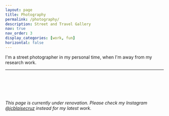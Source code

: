 ```yaml
---
layout: page
title: Photography
permalink: /photography/
description: Street and Travel Gallery
nav: true
nav_order: 3
display_categories: [work, fun]
horizontal: false
---
```


I'm a street photographer in my personal time, when I'm away from my research work.

---


<br><br><br><br>

*This page is currently under renovation. Please check my Instagram [@jcblaisecruz](https://instagram.com/jcblaisecruz) instead for my latest work.*

<br><br><br><br>